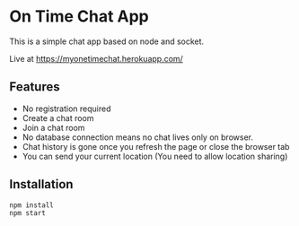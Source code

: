 # On Time Chat App

This is a simple chat app based on node and socket.

Live at https://myonetimechat.herokuapp.com/

## Features
- No registration required
- Create a chat room
- Join a chat room
- No database connection means no chat lives only on browser.
- Chat history is gone once you refresh the page or close the browser tab
- You can send your current location (You need to allow location sharing)

## Installation

```bash
npm install
npm start
```
